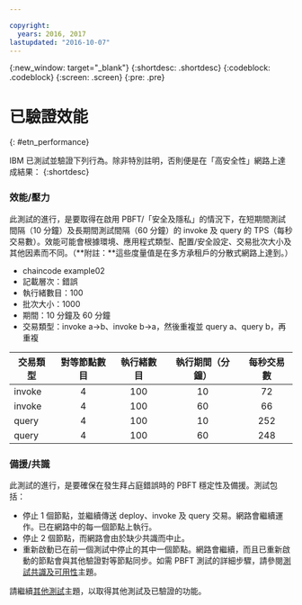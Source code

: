 ```yaml
---

copyright:
  years: 2016, 2017
lastupdated: "2016-10-07"
---
```


{:new_window: target="_blank"}
{:shortdesc: .shortdesc}
{:codeblock: .codeblock}
{:screen: .screen}
{:pre: .pre}


# 已驗證效能
{: #etn_performance}


IBM 已測試並驗證下列行為。除非特別註明，否則便是在「高安全性」網路上達成結果：
{:shortdesc}

### 效能/壓力

此測試的進行，是要取得在啟用 PBFT/「安全及隱私」的情況下，在短期間測試間隔（10 分鐘）及長期間測試間隔（60 分鐘）的 invoke 及 query 的 TPS（每秒交易數）。效能可能會根據環境、應用程式類型、配置/安全設定、交易批次大小及其他因素而不同。（**附註：**這些度量值是在多方承租戶的分散式網路上達到。）

- chaincode example02
- 記載層次：錯誤
- 執行緒數目：100
- 批次大小：1000
- 期間：10 分鐘及 60 分鐘
- 交易類型：invoke a->b、invoke b->a，然後重複並 query a、query b，再重複

| 交易類型 | 對等節點數目 | 執行緒數目 | 執行期間（分鐘） | 每秒交易數 |
| ---------- |:-------:|:-----:|:------:|:------:|
| invoke   |  4  | 100 | 10 | 72  |
| invoke   |  4  | 100 | 60 | 66  |
| query   |  4  | 100 | 10 | 252 |
| query   |  4  | 100 | 60 | 248 |

### 備援/共識

此測試的進行，是要確保在發生拜占庭錯誤時的 PBFT 穩定性及備援。測試包括：

- 停止 1 個節點，並繼續傳送 deploy、invoke 及 query 交易。網路會繼續運作。已在網路中的每一個節點上執行。
- 停止 2 個節點，而網路會由於缺少共識而中止。
- 重新啟動已在前一個測試中停止的其中一個節點。網路會繼續，而且已重新啟動的節點會與其他驗證對等節點同步。如需 PBFT 測試的詳細步驟，請參閱[測試共識及可用性](etn_pbft.html)主題。

請繼續[其他測試](etn_next.html)主題，以取得其他測試及已驗證的功能。  
